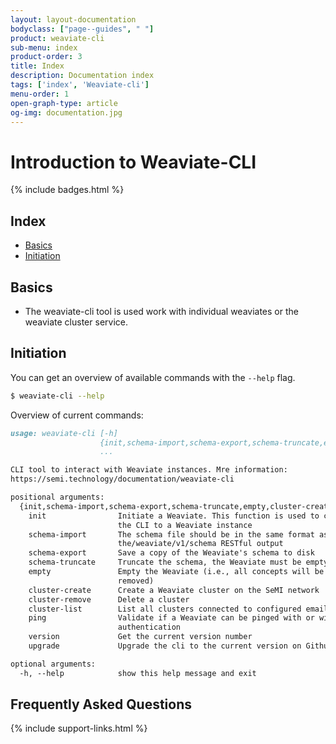 ```yaml
---
layout: layout-documentation
bodyclass: ["page--guides", " "]
product: weaviate-cli
sub-menu: index
product-order: 3
title: Index
description: Documentation index
tags: ['index', 'Weaviate-cli']
menu-order: 1
open-graph-type: article
og-img: documentation.jpg
---
```


# Introduction to Weaviate-CLI

{% include badges.html %}

## Index

- [Basics](#basics)
- [Initiation](#initiation)

## Basics

- The weaviate-cli tool is used work with individual weaviates or the weaviate cluster service.

## Initiation

You can get an overview of available commands with the `--help` flag.

```bash
$ weaviate-cli --help
```

Overview of current commands:

```markdown
usage: weaviate-cli [-h]
                    {init,schema-import,schema-export,schema-truncate,empty,cluster-create,cluster-remove,cluster-list,ping,version}
                    ...

CLI tool to interact with Weaviate instances. Mre information:
https://semi.technology/documentation/weaviate-cli

positional arguments:
  {init,schema-import,schema-export,schema-truncate,empty,cluster-create,cluster-remove,cluster-list,ping,version}
    init                Initiate a Weaviate. This function is used to connect
                        the CLI to a Weaviate instance
    schema-import       The schema file should be in the same format as
                        the/weaviate/v1/schema RESTful output
    schema-export       Save a copy of the Weaviate's schema to disk
    schema-truncate     Truncate the schema, the Weaviate must be empty.
    empty               Empty the Weaviate (i.e., all concepts will be
                        removed)
    cluster-create      Create a Weaviate cluster on the SeMI network
    cluster-remove      Delete a cluster
    cluster-list        List all clusters connected to configured email
    ping                Validate if a Weaviate can be pinged with or without
                        authentication
    version             Get the current version number
    upgrade             Upgrade the cli to the current version on Github

optional arguments:
  -h, --help            show this help message and exit
```

## Frequently Asked Questions

{% include support-links.html %}
